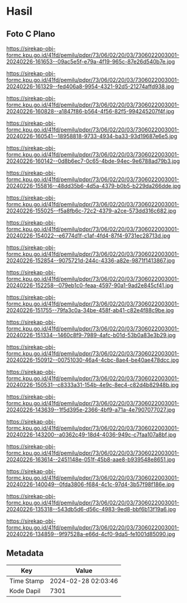 # Hasil

## Foto C Plano

https://sirekap-obj-formc.kpu.go.id/41fd/pemilu/pdpr/73/06/02/20/03/7306022003001-20240226-161653--09ac5e5f-e79a-4f19-965c-87e26d540b7e.jpg

https://sirekap-obj-formc.kpu.go.id/41fd/pemilu/pdpr/73/06/02/20/03/7306022003001-20240226-161329--fed406a8-9954-4321-92d5-21274affd938.jpg

https://sirekap-obj-formc.kpu.go.id/41fd/pemilu/pdpr/73/06/02/20/03/7306022003001-20240226-160828--a1847f86-b564-4f56-82f5-994245207f4f.jpg

https://sirekap-obj-formc.kpu.go.id/41fd/pemilu/pdpr/73/06/02/20/03/7306022003001-20240226-160541--18958818-9733-4934-ba33-93d19687e6e5.jpg

https://sirekap-obj-formc.kpu.go.id/41fd/pemilu/pdpr/73/06/02/20/03/7306022003001-20240226-160142--0d8b6ec7-0c65-4bde-94ec-9e6788ad79b3.jpg

https://sirekap-obj-formc.kpu.go.id/41fd/pemilu/pdpr/73/06/02/20/03/7306022003001-20240226-155816--48dd35b6-4d5a-4379-b0b5-b229da266dde.jpg

https://sirekap-obj-formc.kpu.go.id/41fd/pemilu/pdpr/73/06/02/20/03/7306022003001-20240226-155025--f5a8fb6c-72c2-4379-a2ce-573dd316c682.jpg

https://sirekap-obj-formc.kpu.go.id/41fd/pemilu/pdpr/73/06/02/20/03/7306022003001-20240226-154022--e6774d1f-c1af-4fd4-87f4-9731ec28713d.jpg

https://sirekap-obj-formc.kpu.go.id/41fd/pemilu/pdpr/73/06/02/20/03/7306022003001-20240226-152854--9075721d-244c-4336-a82e-9871f1413867.jpg

https://sirekap-obj-formc.kpu.go.id/41fd/pemilu/pdpr/73/06/02/20/03/7306022003001-20240226-152258--079eb1c0-feaa-4597-90a1-9ad2e845cf41.jpg

https://sirekap-obj-formc.kpu.go.id/41fd/pemilu/pdpr/73/06/02/20/03/7306022003001-20240226-151755--79fa3c0a-34be-458f-ab41-c82e4f88c9be.jpg

https://sirekap-obj-formc.kpu.go.id/41fd/pemilu/pdpr/73/06/02/20/03/7306022003001-20240226-151334--1460c8f9-7989-4afc-b01d-53b0a83e3b29.jpg

https://sirekap-obj-formc.kpu.go.id/41fd/pemilu/pdpr/73/06/02/20/03/7306022003001-20240226-150912--00751030-46a4-4cbc-8ae4-be40ae478dcc.jpg

https://sirekap-obj-formc.kpu.go.id/41fd/pemilu/pdpr/73/06/02/20/03/7306022003001-20240226-150531--c8333a31-154b-4e9c-8ec4-c82d4b82948b.jpg

https://sirekap-obj-formc.kpu.go.id/41fd/pemilu/pdpr/73/06/02/20/03/7306022003001-20240226-143639--1f5d395e-2366-4bf9-a71a-4e7907077027.jpg

https://sirekap-obj-formc.kpu.go.id/41fd/pemilu/pdpr/73/06/02/20/03/7306022003001-20240226-143200--a0362c49-18d4-4036-949c-c7faa107a8bf.jpg

https://sirekap-obj-formc.kpu.go.id/41fd/pemilu/pdpr/73/06/02/20/03/7306022003001-20240226-163614--2451148e-051f-45b8-aae8-b939548e8651.jpg

https://sirekap-obj-formc.kpu.go.id/41fd/pemilu/pdpr/73/06/02/20/03/7306022003001-20240226-140049--0fda3806-f684-4c1c-97d4-3b57f98f186e.jpg

https://sirekap-obj-formc.kpu.go.id/41fd/pemilu/pdpr/73/06/02/20/03/7306022003001-20240226-135318--543db5d6-d56c-4983-9ed8-bbf6b13f19a6.jpg

https://sirekap-obj-formc.kpu.go.id/41fd/pemilu/pdpr/73/06/02/20/03/7306022003001-20240226-134859--9f97528a-e66d-4cf0-9da5-fe1001d85090.jpg


## Metadata

| Key        | Value               |
| ---------- | ------------------- |
| Time Stamp | 2024-02-28 02:03:46 |
| Kode Dapil | 7301                |



